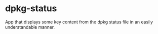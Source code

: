 # dpkg-status

App that displays some key content from the dpkg status file in an easily understandable manner.
